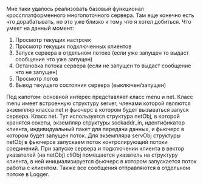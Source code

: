 Мне таки удалось реализовать базовый функционал кроссплатформенного многопоточного сервера. Там еще конечно есть что дорабатывать, но это уже близко к тому что я хотел добиться.
Что умеет на данный момент:

1) Просмотр текущих настроек
2) Просмотр текущих подключенных клиентов
3) Запуск сервера в отдельном потоке (если уже запущен то выдаст сообщение что уже запущен)
4) Остановка потока сервера (если не запущен то выдаст сообщение что не запущен)
5) Просмотр логов
6) Вывод текущего состояния сервера (выключен/запущен)

Под капотом:
основной интерес представляет класс menu и  net.
Класс menu имеет встроенную структуру server, членами которой являются экземпляр класса net и фьючерс в котором будет вызываться запуск сервера.
Класс net. Тут используется структура netObj, в которой хранятся сокеты, экземпляр структуры sockaddr_in, идентификатор клиента, индивидуальный пакет для передачи данных, и фьючерс в котором будет запущен поток. Для экземпляра servObj структуры netObj в фьючерсе запускаем поток контролирующий потоки соединений. При запуске сервера и подключении клиента в вектор указателей (на netObj)  cliObj помещается указатель на структуру клиента, в ней инициализируется фьючерс в котором запускается поток работы с клиентом. Также все сообщения отправляются в отдельном потоке в Logger.
